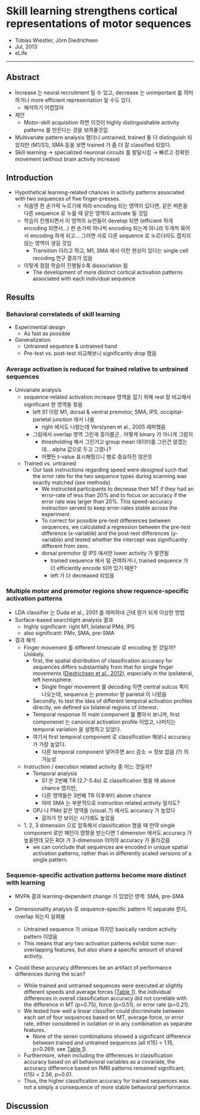 # Skill learning strengthens cortical representations of motor sequences

* Tobias Wiestler, Jörn Diedrichsen
* Jul, 2013
* eLife

---

## Abstract

* Increase 는 neural recruitment 일 수 있고, decrease 는 unimportant 를 의미하거나 more efficient representation 일 수도 있다.
  * 해석하기 어렵잖아
* 제안
  * Motor-skill acquisition 하면 이것이 highly distinguishable activity patterns 를 만든다는 것을 보여줄것임
* Multivariate pattern analysis 했더니 untrained, trained 둘 다 distinguish 되었지만 (M1/S1), SMA 등을 보면 trained 가 좀 더 잘 classified 되었다.
* Skill learning → specialized neuronal circuits 를 발달시킴 → 빠르고 정확한 movement (without brain activity increase)



## Introduction

* Hypothetical learning-related chances in activity patterns associated with two sequences of five finger-presses.
  * 처음엔 한 손가락 누르기에 따라 encoding 되는 영역이 있다면, 같은 버튼을 다른 sequence 로 누를 때 같은 영역이 activate 될 것임
  * 학습이 진행되면서 이 영역의 뉴런들이 develop 되면 (efficient 하게 encoding 되면서...) 한 손가락 하나씩 encoding 되는게 아니라 두개씩 묶어서 encoding 하게 되고... 그러면 서로 다른 sequence 로 누르더라도 겹치지 않는 영역이 생길 것임
    * Transition 이라고 하고, M1, SMA 에서 이런 현상이 있다는 single cell recoding 연구 결과가 있음
  * 이렇게 점점 학습이 진행될수록 dissociation 됨
    * The development of more distinct cortical activation patterns associated with each individual sequence



## Results

### Behavioral correlateds of skill learning

* Experimental design
  * As fast as possible
* Generalization
  * Untrained  sequence &  untrained hand
  * Pre-test vs. post-test 비교해보니 significantly drop 했음

### Average activation is reduced for trained relative to untrained sequences

* Univariate analysis
  * sequence-related activation increase 영역을 잡기 위해 rest 랑 비교해서 significant 한 영역을 찾음
    * left S1 이랑 M1, dorsal & ventral premotor, SMA, IPS, occipital-parietal junction 에서 나옴
      * right 에서도 나왔는데 Verstynen et al., 2005 레퍼했음
    * 그림에서 overlap 영역 그린게 흥미롭군.. 어떻게 binary 가 아니게 그렸지
      * thresholding 해서 그린거고 group mean 데이터를 그린건 알겠는데... alpha 값으로 두고 그렸나?
      * 어쨌든 t-value 표시해줬으니 별로 중요하진 않은듯
  * Trained vs. untrained
    * Our task instructions regarding speed were designed such that the error rate for the two sequence types during scanning was exactly matched (see methods)
      * We instructed participants to decrease their MT if they had an error-rate of less than 20% and to focus on accuracy if the error rate was larger than 20%. This speed-accuracy instruction served to keep error-rates stable across the experiment.
      * To correct for possible pre-test differences between sequences, we calculated a regression between the pre-test difference (x-variable) and the post-test differences (y-variable) and tested whether the intercept was significantly different from zero.
      * dorsal premotor 랑 IPS 에서만 lower activity 가 발견됨
        * trained sequence 에서 덜 관여하거나, trained sequence 가 더 efficiently encode 되어 있기 때문?
        * left 가 더 decreased 되었음

### Multiple motor and premotor regions show requence-specific activation patterns

* LDA classifier 는 Duda et al., 2001 를 레퍼하네 근데 뭔가 되게 이상한 방법
* Surface-based searchlight analysis 결과
  * highly significant: right M1, bilateral PMd, IPS
  * also significant: PMv, SMA, pre-SMA
* 결과 해석
  * Finger movement 를 different timescale 로 encoding 한 것일까? Unlikely.
    * first, the spatial distribution of classification accuracy for sequences differs substantially from that for single finger movements ([Diedrichsen et al., 2012](https://elifesciences.org/articles/00801#bib8)), especially in the ipsilateral, left hemisphere.
      * Single finger movement 를 decoding 하면 central sulcus 쪽이 나오는데, sequence 는 premotor 랑 parietal 이 나왔음
    *  Secondly, to test the idea of different temporal activation profiles directly, we defined six bilateral regions of interest.
      * Temporal response 의 main component 를 뽑아서 보니까, first componenet 는 canonical activation profile 이었고, 나머지는 temporal variation 을 설명하고 있었다.
      * 여기서 first temporal component 로 classification 해보니 accuracy 가 가장 높았다.
        * 다른 temporal component 넣어주면 acc 감소 → 정보 없음 (?) 의 가능성
  * Instruction / execution related activity 중 어느 것일까?
    * Temporal analysis
      * S1 은 2번째 TR (2.7-5.4s) 로 classification 했을 때 above chance 였지만,
      * 다른 영역들은 3번째 TR 이후부터 above chance
      * 아마 SMA 는 부분적으로 instruction related activity 일지도?
    * OPJ 나 PMd 같은 영역들 (visual..?) 에서도 accuracy 가 높았다
      * 글자가 안 보이는 시기에도 높았음
  * 1, 2, 3 dimension 으로 압축해서 classification 했을 때 만약 single component 로만 패턴이 영향을 받는다면 1 dimension 에서도 accuracy 가 높을텐데 모든 ROI 가 3-dimension 이어야 accuracy 가 올라갔음
    * we can conclude that sequences are encoded in unique spatial activation patterns, rather than in differently scaled versions of a single pattern.

### Sequence-specific activation patterns become more distinct with learning

* MVPA 결과 learning-dependent change 가 있었던 영역: SMA, pre-SMA

* Dimensionality analysis 로 sequence-specific pattern 이 separate 한지, overlap 되는지 살펴봄
  * Untrained sequence 가 unique 하지만 basically random activity pattern 이었음
  * This means that any two activation patterns exhibit some non-overlapping features, but also share a specific amount of shared activity.
* Could these accuracy differences be an artifact of performance differences during the scan?
  * While trained and untrained sequences were executed at slightly different speeds and average forces ([Table 1](https://elifesciences.org/articles/00801#tbl1)), the individual differences in overall classification accuracy did not correlate with the difference in MT (p=0.75), force (p=0.51), or error rate (p=0.21). 
  * We tested how well a linear classifier could discriminate between each set of four sequences based on MT, average force, or error rate, either considered in isolation or in any combination as separate features. 
    *  None of the seven combinations showed a significant difference between trained and untrained sequences (all *t*(15) < 1.15, p>0.269; see [Table 1](https://elifesciences.org/articles/00801#tbl1)).
  * Furthermore, when including the differences in classification accuracy based on all behavioral variables as a covariate, the accuracy difference based on fMRI patterns remained significant, *t*(15) = 2.56, p=0.01.
  * Thus, the higher classification accuracy for trained sequences was not a simply a consequence of more stable behavioral performance.



## Discussion

